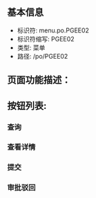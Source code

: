 
## 基本信息

- 标识符: menu.po.PGEE02
- 标识符缩写: PGEE02
- 类型: 菜单
- 路径: /po/PGEE02

## 页面功能描述：





## 按钮列表:


### 查询



### 查看详情



### 提交



### 审批驳回


